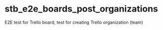 # stb_e2e_boards_post_organizations
E2E test for Trello board, test for creating Trello organization (team)
